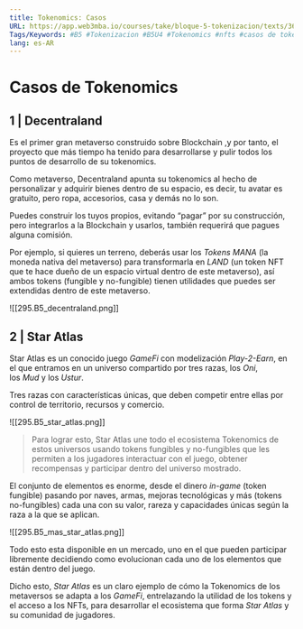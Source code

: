 ```yaml
---
title: Tokenomics: Casos
URL: https://app.web3mba.io/courses/take/bloque-5-tokenizacion/texts/36124808-u4-07-tokenomics-casos
Tags/Keywords: #B5 #Tokenizacion #B5U4 #Tokenomics #nfts #casos de tokenomics #decentraland #star atlas
lang: es-AR
---
```

# Casos de Tokenomics
## 1 | Decentraland
Es el primer gran metaverso construido sobre Blockchain ,y por tanto, el proyecto que más tiempo ha tenido para desarrollarse y pulir todos los puntos de desarrollo de su tokenomics.

Como metaverso, Decentraland apunta su tokenomics al hecho de personalizar y adquirir bienes dentro de su espacio, es decir, tu avatar es gratuito, pero ropa, accesorios, casa y demás no lo son. 

Puedes construir los tuyos propios, evitando “pagar” por su construcción, pero integrarlos a la Blockchain y usarlos, también requerirá que pagues alguna comisión. 

Por ejemplo, si quieres un terreno, deberás usar los _Tokens MANA_ (la moneda nativa del metaverso) para transformarla en _LAND_ (un token NFT que te hace dueño de un espacio virtual dentro de este metaverso), así ambos tokens (fungible y no-fungible) tienen utilidades que puedes ser extendidas dentro de este metaverso. 

![[295.B5_decentraland.png]]

## 2 | Star Atlas
Star Atlas es un conocido juego _GameFi_ con modelización _Play-2-Earn_, en el que entramos en un universo compartido por tres razas, los _Oni_, los _Mud_ y los _Ustur_. 

Tres razas con características únicas, que deben competir entre ellas por control de territorio, recursos y comercio. 

![[295.B5_star_atlas.png]]

> Para lograr esto, Star Atlas une todo el ecosistema Tokenomics de estos universos usando tokens fungibles y no-fungibles que les permiten a los jugadores interactuar con el juego, obtener recompensas y participar dentro del universo mostrado.

El conjunto de elementos es enorme, desde el dinero _in-game_ (token fungible) pasando por naves, armas, mejoras tecnológicas y más (tokens no-fungibles) cada una con su valor, rareza y capacidades únicas según la raza a la que se aplican.

![[295.B5_mas_star_atlas.png]]

Todo esto esta disponible en un mercado, uno en el que pueden participar libremente decidiendo como evolucionan cada uno de los elementos que están dentro del juego. 

Dicho esto, _Star Atlas_ es un claro ejemplo de cómo la Tokenomics de los metaversos se adapta a los _GameFi_, entrelazando la utilidad de los tokens y el acceso a los NFTs, para desarrollar el ecosistema que forma _Star Atlas_ y su comunidad de jugadores.